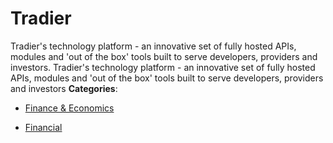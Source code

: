 # Tradier


Tradier's technology platform - an innovative set of fully hosted APIs, modules and 'out of the box' tools built to serve developers, providers and investors.  Tradier's technology platform - an innovative set of fully hosted APIs, modules and 'out of the box' tools built to serve developers, providers and investors
**Categories**:

- [Finance & Economics](https://github/awesome-apis/awesome-apis#finance-and-economics)

- [Financial](https://github/awesome-apis/awesome-apis#financial)



